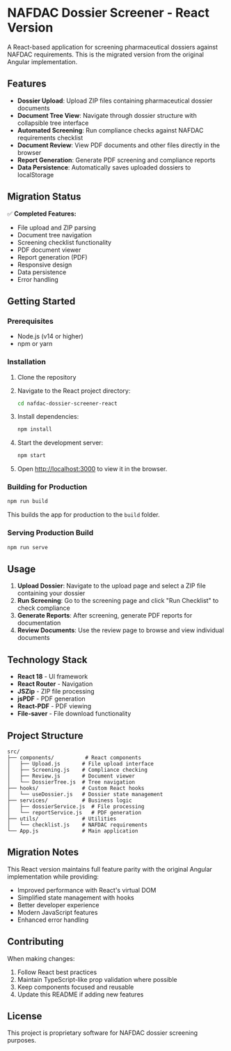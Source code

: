 # NAFDAC Dossier Screener - React Version

A React-based application for screening pharmaceutical dossiers against NAFDAC requirements. This is the migrated version from the original Angular implementation.

## Features

- **Dossier Upload**: Upload ZIP files containing pharmaceutical dossier documents
- **Document Tree View**: Navigate through dossier structure with collapsible tree interface
- **Automated Screening**: Run compliance checks against NAFDAC requirements checklist
- **Document Review**: View PDF documents and other files directly in the browser
- **Report Generation**: Generate PDF screening and compliance reports
- **Data Persistence**: Automatically saves uploaded dossiers to localStorage

## Migration Status

✅ **Completed Features:**
- File upload and ZIP parsing
- Document tree navigation
- Screening checklist functionality
- PDF document viewer
- Report generation (PDF)
- Responsive design
- Data persistence
- Error handling

## Getting Started

### Prerequisites
- Node.js (v14 or higher)
- npm or yarn

### Installation

1. Clone the repository
2. Navigate to the React project directory:
   ```bash
   cd nafdac-dossier-screener-react
   ```

3. Install dependencies:
   ```bash
   npm install
   ```

4. Start the development server:
   ```bash
   npm start
   ```

5. Open [http://localhost:3000](http://localhost:3000) to view it in the browser.

### Building for Production

```bash
npm run build
```

This builds the app for production to the `build` folder.

### Serving Production Build

```bash
npm run serve
```

## Usage

1. **Upload Dossier**: Navigate to the upload page and select a ZIP file containing your dossier
2. **Run Screening**: Go to the screening page and click "Run Checklist" to check compliance
3. **Generate Reports**: After screening, generate PDF reports for documentation
4. **Review Documents**: Use the review page to browse and view individual documents

## Technology Stack

- **React 18** - UI framework
- **React Router** - Navigation
- **JSZip** - ZIP file processing
- **jsPDF** - PDF generation
- **React-PDF** - PDF viewing
- **File-saver** - File download functionality

## Project Structure

```
src/
├── components/          # React components
│   ├── Upload.js       # File upload interface
│   ├── Screening.js    # Compliance checking
│   ├── Review.js       # Document viewer
│   └── DossierTree.js  # Tree navigation
├── hooks/              # Custom React hooks
│   └── useDossier.js   # Dossier state management
├── services/           # Business logic
│   ├── dossierService.js  # File processing
│   └── reportService.js   # PDF generation
├── utils/              # Utilities
│   └── checklist.js    # NAFDAC requirements
└── App.js              # Main application
```

## Migration Notes

This React version maintains full feature parity with the original Angular implementation while providing:
- Improved performance with React's virtual DOM
- Simplified state management with hooks
- Better developer experience
- Modern JavaScript features
- Enhanced error handling

## Contributing

When making changes:
1. Follow React best practices
2. Maintain TypeScript-like prop validation where possible
3. Keep components focused and reusable
4. Update this README if adding new features

## License

This project is proprietary software for NAFDAC dossier screening purposes.